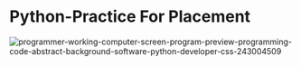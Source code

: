 # Python-Practice For Placement

![programmer-working-computer-screen-program-preview-programming-code-abstract-background-software-python-developer-css-243004509](https://user-images.githubusercontent.com/104457295/208924265-daa8aa67-8202-4452-bfb8-384fcda6a836.jpg)
